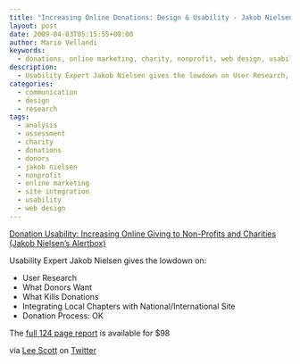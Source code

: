 ```yaml
---
title: "Increasing Online Donations: Design & Usability - Jakob Nielsen"
layout: post
date: 2009-04-03T05:15:55+00:00
author: Mario Vellandi
keywords:
  - donations, online marketing, charity, nonprofit, web design, usability, site integration, research, communication, analysis, jakob nielsen
description:
  - Usability Expert Jakob Nielsen gives the lowdown on User Research, What Donors Want, What Kills Donations, and Integrating Local Chapters with National/International Sites
categories:
  - communication
  - design
  - research
tags:
  - analysis
  - assessment
  - charity
  - donations
  - donors
  - jakob nielsen
  - nonprofit
  - online marketing
  - site integration
  - usability
  - web design
---
```

<a rel="nofollow" href="http://www.useit.com/alertbox/nonprofit-donations.html">Donation Usability: Increasing Online Giving to Non-Profits and Charities (Jakob Nielsen&#8217;s Alertbox)</a>

Usability Expert Jakob Nielsen gives the lowdown on:

  * User Research
  * What Donors Want
  * What Kills Donations
  * Integrating Local Chapters with National/International Site
  * Donation Process: OK

The [full 124 page report](http://www.nngroup.com/reports/donations/) is available for $98

via [Lee Scott](http://koodooz.blogspot.com/) on <a rel="nofollow" href="http://twitter.com/KooDooZ/">Twitter</a>
